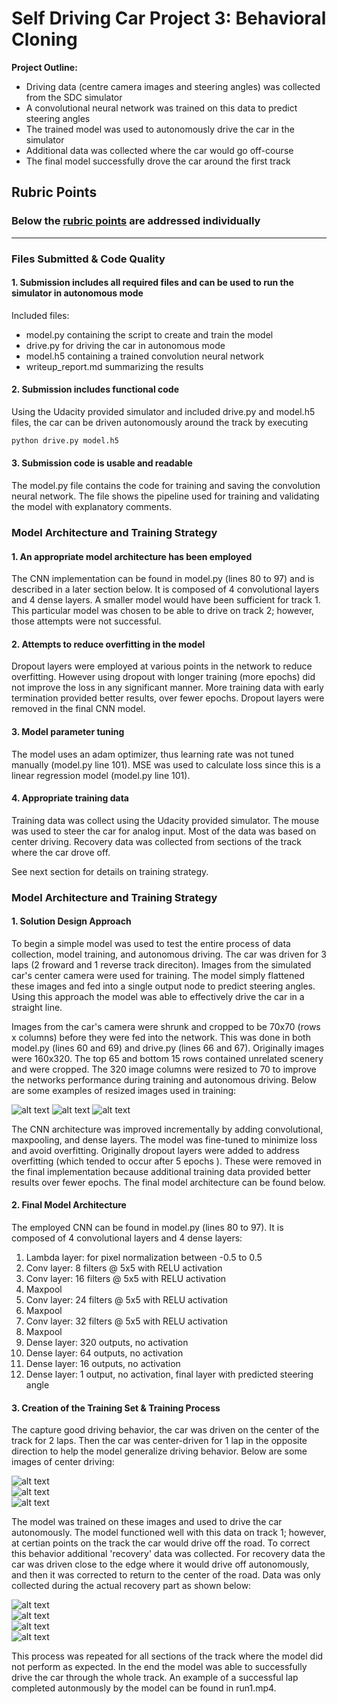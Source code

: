 # Self Driving Car Project 3: Behavioral Cloning

**Project Outline:**
* Driving data (centre camera images and steering angles) was collected from the SDC simulator
* A convolutional neural network was trained on this data to predict steering angles
* The trained model was used to autonomously drive the car in the simulator
* Additional data was collected where the car would go off-course
* The final model successfully drove the car around the first track

[//]: # (Image References)

[image1]: ./examples/resized1.png "Resized Image 1"
[image2]: ./examples/resized2.png "Resized Image 2"
[image3]: ./examples/resized3.png "Resized Image 3"
[image4]: ./examples/center1.jpg "Center Driving 1"
[image5]: ./examples/center2.jpg "Center Driving 2"
[image6]: ./examples/center3.jpg "Center Driving 3"
[image7]: ./examples/recovery1.jpg "Recovery Driving 1"
[image8]: ./examples/recovery2.jpg "Recovery Driving 2"
[image9]: ./examples/recovery3.jpg "Recovery Driving 3"
[image10]: ./examples/recovery4.jpg "Recovery Driving 4"

## Rubric Points
### Below the [rubric points](https://review.udacity.com/#!/rubrics/432/view) are addressed individually

---
### Files Submitted & Code Quality

#### 1. Submission includes all required files and can be used to run the simulator in autonomous mode

Included files:
* model.py containing the script to create and train the model
* drive.py for driving the car in autonomous mode
* model.h5 containing a trained convolution neural network 
* writeup_report.md summarizing the results

#### 2. Submission includes functional code
Using the Udacity provided simulator and included drive.py and model.h5 files, the car can be driven autonomously around the track by executing 
```sh
python drive.py model.h5
```

#### 3. Submission code is usable and readable

The model.py file contains the code for training and saving the convolution neural network. The file shows the pipeline used for training and validating the model with explanatory comments.

### Model Architecture and Training Strategy

#### 1. An appropriate model architecture has been employed

The CNN implementation can be found in model.py (lines 80 to 97) and is described in a later section below. It is composed of 4 convolutional layers and 4 dense layers. A smaller model would have been sufficient for track 1. This particular model was chosen to be able to drive on track 2; however, those attempts were not successful.

#### 2. Attempts to reduce overfitting in the model

Dropout layers were employed at various points in the network to reduce overfitting. However using dropout with longer training (more epochs) did not improve the loss in any significant manner. More training data with early termination provided better results, over fewer epochs. Dropout layers were removed in the final CNN model.

#### 3. Model parameter tuning

The model uses an adam optimizer, thus learning rate was not tuned manually (model.py line 101). MSE was used to calculate loss since this is a linear regression model (model.py line 101).

#### 4. Appropriate training data

Training data was collect using the Udacity provided simulator. The mouse was used to steer the car for analog input. Most of the data was based on center driving. Recovery data was collected from sections of the track where the car drove off.

See next section for details on training strategy.

### Model Architecture and Training Strategy

#### 1. Solution Design Approach

To begin a simple model was used to test the entire process of data collection, model training, and autonomous driving. The car was driven for 3 laps (2 froward and 1 reverse track direciton). Images from the simulated car's center camera were used for training. The model simply flattened these images and fed into a single output node to predict steering angles. Using this approach the model was able to effectively drive the car in a straight line.

Images from the car's camera were shrunk and cropped to be 70x70 (rows x columns) before they were fed into the network. This was done in both model.py (lines 60 and 69) and drive.py (lines 66 and 67). Originally images were 160x320. The top 65 and bottom 15 rows contained unrelated scenery and were cropped. The 320 image columns were resized to 70 to improve the networks performance during training and autonomous driving. Below are some examples of resized images used in training:

![alt text][image1]
![alt text][image2]
![alt text][image3]

The CNN architecture was improved incrementally by adding convolutional, maxpooling, and dense layers. The model was fine-tuned to minimize loss and avoid overfitting. Originally dropout layers were added to address overfitting (which tended to occur after 5 epochs ). These were removed in the final implementation because additional training data provided better results over fewer epochs. The final model architecture can be found below.

#### 2. Final Model Architecture

The employed CNN can be found in model.py (lines 80 to 97). It is composed of 4 convolutional layers and 4 dense layers:
   1. Lambda layer: for pixel normalization between -0.5 to 0.5
   2. Conv layer: 8 filters @ 5x5 with RELU activation
   3. Conv layer: 16 filters @ 5x5 with RELU activation
   4. Maxpool
   5. Conv layer: 24 filters @ 5x5 with RELU activation
   6. Maxpool
   7. Conv layer: 32 filters @ 5x5 with RELU activation
   8. Maxpool
   9. Dense layer: 320 outputs, no activation
  10. Dense layer: 64 outputs, no activation
  11. Dense layer: 16 outputs, no activation
  12. Dense layer: 1 output, no activation, final layer with predicted steering angle

#### 3. Creation of the Training Set & Training Process

The capture good driving behavior, the car was driven on the center of the track for 2 laps. Then the car was center-driven for 1 lap in the opposite direction to help the model generalize driving behavior. Below are some images of center driving:

![alt text][image4]  
![alt text][image5]  
![alt text][image6]  

The model was trained on these images and used to drive the car autonomously. The model functioned well with this data on track 1; however, at certian points on the track the car would drive off the road. To correct this behavior additional 'recovery' data was collected. For recovery data the car was driven close to the edge where it would drive off autonomously, and then it was corrected to return to the center of the road. Data was only collected during the actual recovery part as shown below:

![alt text][image7]  
![alt text][image8]  
![alt text][image9]  
![alt text][image10]  

This process was repeated for all sections of the track where the model did not perform as expected. In the end the model was able to successfully drive the car through the whole track. An example of a successful lap completed autonmously by the model can be found in run1.mp4.
